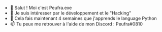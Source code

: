 - 👋 Salut ! Moi c'est Peufra.exe
- 👀 Je suis intéresser par le développement et le "Hacking"
- 🌱 Cela fais maintenant 4 semaines que j'apprends le language Python
- 📫 Tu peux me retrouver à l'aide de mon Discord : Peufra#0810
<!---
Peufra/Peufra is a ✨ special ✨ repository because its `README.md` (this file) appears on your GitHub profile.
You can click the Preview link to take a look at your changes.
--->
